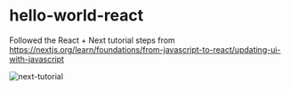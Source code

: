 # hello-world-react
Followed the React + Next tutorial steps from https://nextjs.org/learn/foundations/from-javascript-to-react/updating-ui-with-javascript

![next-tutorial](https://github.com/saranyavatti-wiseai/hello-world-react/assets/136149537/5ede8581-60b3-46bd-852f-96c0988ccade)
